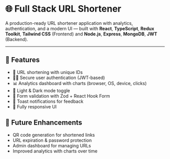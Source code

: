 # 🌐 Full Stack URL Shortener

A production-ready URL shortener application with analytics, authentication, and a modern UI — built with **React**, **TypeScript**, **Redux Toolkit**, **Tailwind CSS** (Frontend) and **Node.js**, **Express**, **MongoDB**, **JWT** (Backend).

---

## 🚀 Features

- 🔗 URL shortening with unique IDs
- 🧑‍💻 Secure user authentication (JWT-based)
- 📊 Analytics dashboard with charts (browser, OS, device, clicks)
- 🎨 Light & Dark mode toggle
- 🧠 Form validation with Zod + React Hook Form
- 💬 Toast notifications for feedback
- 📱 Fully responsive UI

## 🔮 Future Enhancements

- QR code generation for shortened links
- URL expiration & password protection
- Admin dashboard for managing URLs
- Improved analytics with charts over time
